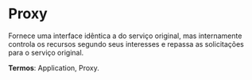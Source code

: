 
# Proxy

Fornece uma interface idêntica a do serviço original, mas internamente controla os recursos segundo seus interesses e repassa as solicitações para o serviço original.

**Termos**: Application, Proxy.


